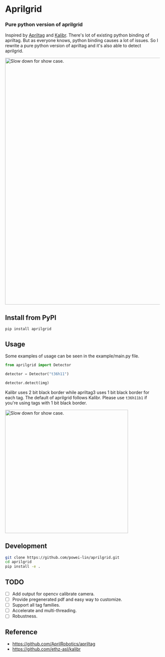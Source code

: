 # Aprilgrid

### Pure python version of aprilgrid
Inspired by [Apriltag](https://github.com/AprilRobotics/apriltag) and [Kalibr](https://github.com/ethz-asl/kalibr). There's lot of existing python binding of apriltag. But as everyone knows, python binding causes a lot of issues. So I rewrite a pure python version of apriltag and it's also able to detect aprilgrid.

<img src="example/showcase.avif" width="800" alt="Slow down for show case.">

## Install from PyPI
```
pip install aprilgrid
```

## Usage
Some examples of usage can be seen in the example/main.py file.

```py
from aprilgrid import Detector

detector = Detector("t36h11")

detector.detect(img)
```

Kalibr uses 2 bit black border while apriltag3 uses 1 bit black border for each tag. The default of aprilgrid follows Kalibr. Please use `t36h11b1` if you're using tags with 1 bit black border.

<img src="docs/tag_border_issue.png" width="400" alt="Slow down for show case.">

## Development
```sh
git clone https://github.com/powei-lin/aprilgrid.git
cd aprilgrid
pip install -e .
```

## TODO
- [ ] Add output for opencv calibrate camera.
- [ ] Provide pregenerated pdf and easy way to customize.
- [ ] Support all tag families.
- [ ] Accelerate and multi-threading.
- [ ] Robustness.

## Reference
- https://github.com/AprilRobotics/apriltag
- https://github.com/ethz-asl/kalibr